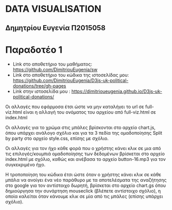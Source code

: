 # DATA VISUALISATION 
## Δημητρίου Ευγενία Π2015058

# Παραδοτέο 1

* Link στο αποθετήριο του μαθήματος: https://github.com/DimitriouEugenia/sw
* Link στο αποθετήριο του κώδικα της ιστοσελίδας μου: https://github.com/DimitriouEugenia/D3js-uk-political-donations/tree/gh-pages
* Link στην ιστοσελίδα μου : https://dimitrioueugenia.github.io/D3js-uk-political-donations/

 Οι αλλαγές που εφάρμοσα έτσι ώστε να μην καταλήγει το url σε full-viz.html είναι η αλλαγή του ονόματος του αρχείου από full-viz.html σε index.html
 
 Οι αλλαγές για το χρώμα στις μπάλες βρίσκονται στο αρχείο chart.js, όπου υπάρχει ανάλογο σχόλιο και για τα 3 πεδία της ομαδοποίησης Split by party στο αρχείο style.css, επίσης με σχόλιο.

 Οι αλλαγές για τον ήχο κάθε φορά που ο χρήστης κάνει κλικ σε μια από τις επιλογές/κουμπιά ομαδοποίησης των δεδομένων βρίσκεται στο αρχείο index.html με σχόλιο, καθώς και ανέβασα το αρχείο button-16.mp3 για τον συγκεκριμένο ήχο.
 
 Η τροποποίηση του κώδικα έτσι ώστε όταν ο χρήστης κάνει κλικ σε κάθε μπάλα να ανοίγει ένα νέο παράθυρο με τα αποτελέσματα της αναζήτησης στο google για τον αντίστοιχο δωρητή, βρίσκεται στο αρχείο chart.gs όπου δημιούργησα την συνάρτηση mouseclick (βλέπετε αντίστοιχο σχόλιο), η οποία καλείται όταν κάνουμε κλικ σε μία από τις μπάλες (επίσης υπάρχει σχόλιο).
 
